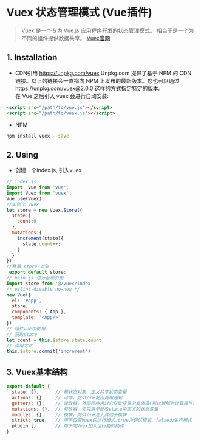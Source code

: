 # Vuex 状态管理模式 (Vue插件)
> Vuex 是一个专为 Vue.js 应用程序开发的状态管理模式。
> 相当于是一个为不同的组件提供数据共享。
> [Vuex官网](https://vuex.vuejs.org/zh/guide/)
## 1. Installation
- CDN引用
https://unpkg.com/vuex
Unpkg.com 提供了基于 NPM 的 CDN 链接。以上的链接会一直指向 NPM 上发布的最新版本。您也可以通过 https://unpkg.com/vuex@2.0.0 这样的方式指定特定的版本。  
在 Vue 之后引入 vuex 会进行自动安装:
```html
<script src="/path/to/vue.js"></script>
<script src="/path/to/vuex.js"></script>
```
- NPM
```bash
npm install vuex --save
```

## 2. Using
- 创建一个index.js, 引入vuex
```js
// index.js
import  Vue from 'vue';
import Vuex from 'vuex';
Vue.use(Vuex);
//实例化 vuex
let store = new Vuex.Store({
  state:{
    count:0
  },
  mutations:{
    increment(state){
      state.count++;
    }
  }
});
//暴露 store 对象
 export default store;
// main.js 进行全局引用
import store from '@/vuex/index'
/* eslint-disable no-new */
new Vue({
  el: '#app',
  store,
  components: { App },
  template: '<App/>'
})
// 组件vue中使用
// 获取state
let count = this.$store.state.count
// 调用方法
this.$store.commit('increment')
```

## 3. Vuex基本结构
```js
export default {
  state: {},      // 根状态对象，定义共享状态变量
  actions: {},    // 动作，向store发出调用通知
  getters: {},    // 读取器，外部程序通过它获取变量的具体值(可以理解为计算属性)
  mutations: {},  // 修改器，它只用于修改state中定义的状态变量
  modules: {},    // 模块，向store注入其他子模块
  strict: true,   // 用于设置Vuex的运行模式,true为调试模式，false为生产模式
  plugin []       // 用于向Vuex加入运行期的插件
}
```
